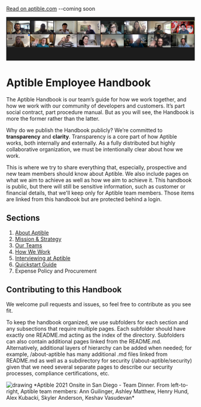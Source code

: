 [Read on aptible.com](https://www.aptible.com/handbook) --coming soon

![Aptible Team Image](images/zoom.png "Aptible Team Image")

# Aptible Employee Handbook
The Aptible Handbook is our team’s guide for how we work together, and how we work with our community of developers and customers. It’s part social contract, part procedure manual. But as you will see, the Handbook is more the former rather than the latter.

Why do we publish the Handbook publicly? We’re committed to **transparency** and **clarity**. Transparency is a core part of how Aptible works, both internally and externally. As a fully distributed but highly collaborative organization, we must be intentionally clear about how we work.

This is where we try to share everything that, especially, prospective and new team members should know about Aptible. We also include pages on what we aim to achieve as well as how we aim to achieve it. This handbook is public, but there will still be sensitive information, such as customer or financial details, that we'll keep only for Aptible team members. Those items are linked from this handbook but are protected behind a login.

## Sections
1. [About Aptible](/about-aptible)
2. [Mission & Strategy](mission-strategy.md)
3. [Our Teams](/teams)
4. [How We Work](/how-we-work)
5. [Interviewing at Aptible](recruiting-process.md)
6. [Quickstart Guide](onboarding.md)
7. Expense Policy and Procurement

## Contributing to this Handbook

We welcome pull requests and issues, so feel free to contribute as you see fit.

To keep the handbook organized, we use subfolders for each section and any subsections that require multiple pages. Each subfolder should have exactly one README.md acting as the index of the directory. Subfolders can also contain additional pages linked from the README.md. Alternatively, additional layers of hierarchy can be added when needed; for example, /about-aptible has many additional .md files linked from README.md as well as a subdirectory for security (/about-aptible/security) given that we need several separate pages to describe our security processes, compliance certifications, etc.

<img src="images/dinner.png" alt="drawing" width="200"/>
*Aptible 2021 Onsite in San Diego - Team Dinner.
From left-to-right, Aptible team members: Ann Guilinger, Ashley Matthew, Henry Hund, Alex Kubacki, Skyler Anderson, Keshav Vasudevan*
